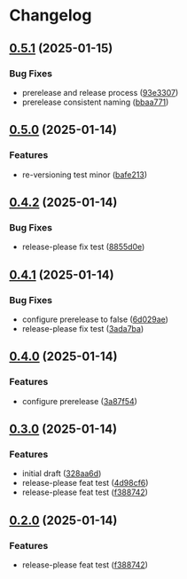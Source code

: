 # Changelog

## [0.5.1](https://github.com/Aaron-Ritter/release-please-test/compare/v0.5.0...v0.5.1) (2025-01-15)


### Bug Fixes

* prerelease and release process ([93e3307](https://github.com/Aaron-Ritter/release-please-test/commit/93e3307f4aa1686b6e8d8297db9aa8eaf7919eab))
* prerelease consistent naming ([bbaa771](https://github.com/Aaron-Ritter/release-please-test/commit/bbaa771e48eacc7281abd49fa93ae40b523995be))

## [0.5.0](https://github.com/Aaron-Ritter/release-please-test/compare/v0.4.2...v0.5.0) (2025-01-14)


### Features

* re-versioning test minor ([bafe213](https://github.com/Aaron-Ritter/release-please-test/commit/bafe21390af654ab85ece2654093c991aa6c206f))

## [0.4.2](https://github.com/Aaron-Ritter/release-please-test/compare/v0.4.1...v0.4.2) (2025-01-14)


### Bug Fixes

* release-please fix test ([8855d0e](https://github.com/Aaron-Ritter/release-please-test/commit/8855d0e00c7f361576dbf17faf2342666d89318a))

## [0.4.1](https://github.com/Aaron-Ritter/release-please-test/compare/v0.4.0...v0.4.1) (2025-01-14)


### Bug Fixes

* configure prerelease to false ([6d029ae](https://github.com/Aaron-Ritter/release-please-test/commit/6d029ae941192c8227a8f0bbbf6bf47222833872))
* release-please fix test ([3ada7ba](https://github.com/Aaron-Ritter/release-please-test/commit/3ada7ba8affaabd9325048170434cd0fc1d88d85))

## [0.4.0](https://github.com/Aaron-Ritter/release-please-test/compare/v0.3.0...v0.4.0) (2025-01-14)


### Features

* configure prerelease ([3a87f54](https://github.com/Aaron-Ritter/release-please-test/commit/3a87f541d862b1f6433db5dabd76150faaf78ff0))

## [0.3.0](https://github.com/Aaron-Ritter/release-please-test/compare/v0.2.0...v0.3.0) (2025-01-14)


### Features

* initial draft ([328aa6d](https://github.com/Aaron-Ritter/release-please-test/commit/328aa6d9080e2e905d73c90b284ebc9063d73e98))
* release-please feat test ([4d98cf6](https://github.com/Aaron-Ritter/release-please-test/commit/4d98cf61f8f3879b28a24c7cc4cc4949f32a9c20))
* release-please feat test ([f388742](https://github.com/Aaron-Ritter/release-please-test/commit/f388742d922837377e05b609eb42cab399e75e58))

## [0.2.0](https://github.com/Aaron-Ritter/release-please-test/compare/v0.1.0...v0.2.0) (2025-01-14)


### Features

* release-please feat test ([f388742](https://github.com/Aaron-Ritter/release-please-test/commit/f388742d922837377e05b609eb42cab399e75e58))
